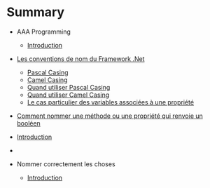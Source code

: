 # Summary

* AAA Programming
  * [Introduction](README.md)
   
* [Les conventions de nom du Framework .Net](NamingConventionsInFrameworkDotNet/README.md)
   * [Pascal Casing](NamingConventionsInFrameworkDotNet/PascalCasing.md)
   * [Camel Casing](NamingConventionsInFrameworkDotNet/CamelCasing.md)
   * [Quand utiliser Pascal Casing](NamingConventionsInFrameworkDotNet/WhenToUsePascalCasing.md)
   * [Quand utiliser Camel Casing](NamingConventionsInFrameworkDotNet/WhenToUseCamelCasing.md)
   * [Le cas particulier des variables associées à une propriété](NamingConventionsInFrameworkDotNet/SpecialCaseOfVariablesThatAreBackingFieldsOfProperties.md)
* [Comment nommer une méthode ou une propriété qui renvoie un booléen](NameThingsCorrectly/HowToCreateNameForBooleanMethodOrPrperty.md)
* [Introduction](ThinkPositive/README.md)
* 
* Nommer correctement les choses
  * [Introduction](NameThingsCorrectly/README.md)

